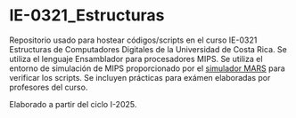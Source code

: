 # IE-0321_Estructuras

Repositorio usado para hostear códigos/scripts en el curso IE-0321 Estructuras de Computadores Digitales de la Universidad de Costa Rica. Se utiliza el lenguaje Ensamblador para procesadores MIPS. Se utiliza el entorno de simulación de MIPS proporcionado por el [simulador MARS](https://dpetersanderson.github.io/) para verificar los scripts. Se incluyen prácticas para exámen elaboradas por profesores del curso.

Elaborado a partir del ciclo I-2025.